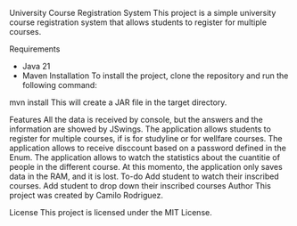 University Course Registration System
This project is a simple university course registration system that allows students to register for multiple courses.

Requirements
- Java 21
- Maven
Installation
To install the project, clone the repository and run the following command:

mvn install
This will create a JAR file in the target directory.

Features
All the data is received by console, but the answers and the information are showed by JSwings.
The application allows students to register for multiple courses, if is for studyline or for wellfare courses.
The application allows to receive disccount based on a password defined in the Enum.
The application allows to watch the statistics about the cuantitie of people in the different course.
At this momento, the application only saves data in the RAM, and it is lost.
To-do
Add student to watch their inscribed courses.
Add student to drop down their inscribed courses
Author
This project was created by Camilo Rodriguez.

License
This project is licensed under the MIT License.
